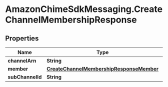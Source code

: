 # AmazonChimeSdkMessaging.CreateChannelMembershipResponse

## Properties

Name | Type | Description | Notes
------------ | ------------- | ------------- | -------------
**channelArn** | **String** |  | [optional] 
**member** | [**CreateChannelMembershipResponseMember**](CreateChannelMembershipResponseMember.md) |  | [optional] 
**subChannelId** | **String** |  | [optional] 


